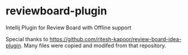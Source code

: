 # reviewboard-plugin
Intellij Plugin for Review Board with Offline support

Special thanks to https://github.com/ritesh-kapoor/review-board-idea-plugin. Many files were copied and modifed from that repository.
